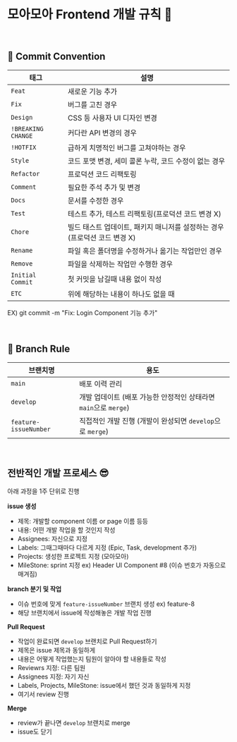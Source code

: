 # 모아모아 Frontend 개발 규칙 🐷

<br/>

## 📌 Commit Convention

| **태그**           | **설명**                                                                  |
| ------------------ | ------------------------------------------------------------------------- |
| `Feat`             | 새로운 기능 추가                                                          |
| `Fix`              | 버그를 고친 경우                                                          |
| `Design`           | CSS 등 사용자 UI 디자인 변경                                              |
| `!BREAKING CHANGE` | 커다란 API 변경의 경우                                                    |
| `!HOTFIX`          | 급하게 치명적인 버그를 고쳐야하는 경우                                    |
| `Style`            | 코드 포맷 변경, 세미 콜론 누락, 코드 수정이 없는 경우                     |
| `Refactor`         | 프로덕션 코드 리팩토링                                                    |
| `Comment`          | 필요한 주석 추가 및 변경                                                  |
| `Docs`             | 문서를 수정한 경우                                                        |
| `Test`             | 테스트 추가, 테스트 리팩토링(프로덕션 코드 변경 X)                        |
| `Chore`            | 빌드 태스트 업데이트, 패키지 매니저를 설정하는 경우(프로덕션 코드 변경 X) |
| `Rename`           | 파일 혹은 폴더명을 수정하거나 옮기는 작업만인 경우                        |
| `Remove`           | 파일을 삭제하는 작업만 수행한 경우                                        |
| `Initial Commit`   | 첫 커밋을 남길때 내용 없이 작성                                           |
| `ETC`              | 위에 해당하는 내용이 하나도 없을 때                                       |

EX) git commit -m "Fix: Login Component 기능 추가"

<br/>

## 📌 Branch Rule

| **브랜치명**          | **용도**                                                         |
| --------------------- | ---------------------------------------------------------------- |
| `main`                | 배포 이력 관리                                                   |
| `develop`             | 개발 업데이트 (배포 가능한 안정적인 상태라면 `main`으로 `merge`) |
| `feature-issueNumber` | 직접적인 개발 진행 (개발이 완성되면 `develop`으로 `merge`)       |

<br/>

## 전반적인 개발 프로세스 😎

아래 과정을 1주 단위로 진행

**issue 생성**

- 제목: 개발할 component 이름 or page 이름 등등
- 내용: 어떤 개발 작업을 할 것인지 작성
- Assignees: 자신으로 지정
- Labels: 그때그때마다 다르게 지정 (Epic, Task, development 추가)
- Projects: 생성한 프로젝트 지정 (모아모아)
- MileStone: sprint 지정
  ex) Header UI Component #8 (이슈 번호가 자동으로 매겨짐)

**branch 분기 및 작업**

- 이슈 번호에 맞게 `feature-issueNumber` 브랜치 생성 ex) feature-8
- 해당 브랜치에서 issue에 작성해놓은 개발 작업 진행

**Pull Request**

- 작업이 완료되면 `develop` 브랜치로 Pull Request하기
- 제목은 issue 제목과 동일하게
- 내용은 어떻게 작업했는지 팀원이 알아야 할 내용들로 작성
- Reviewrs 지정: 다른 팀원
- Assignees 지정: 자기 자신
- Labels, Projects, MileStone: issue에서 했던 것과 동일하게 지정
- 여기서 review 진행

**Merge**

- review가 끝나면 `develop` 브랜치로 merge
- issue도 닫기

